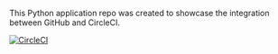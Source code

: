This Python application repo was created to showcase the integration between GitHub and CircleCI.

[![CircleCI](https://circleci.com/gh/samant30/python_app.svg?style=svg)](https://circleci.com/gh/samant30/python_app)
